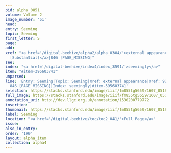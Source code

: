 ```yaml
---
pid: alpha_0851
volume: Volume 2
image_number: '51'
head:
entry: Seeming
topic: Seeming
first_letter: S
page:
add:
xref: "<a href='/digital-beehive/alpha2/alpha_0304/'>external appearance</a>|<a href='/digital-beehive/num1/num_0094/'>92
  [Substantial]</a>|846 [PAGE_MISSING]"
see:
index: "<a href='/digital-beehive/index4/index_3591/'>seemingly</a>"
item: "#item-395603741"
unparsed:
line: 'Entry: Seeming|Topic: Seeming|Xref: external appearance|Xref: 92 [Substantial]|Xref:
  846 [PAGE_MISSING]|Index: seemingly|#item-395603741'
selection: https://stacks.stanford.edu/image/iiif/fm855tg5659/1607_0518/259,1355,3091,446/full/0/default.jpg
full_image: https://stacks.stanford.edu/image/iiif/fm855tg5659/1607_0518/full/full/0/default.jpg
annotation_uri: http://dev.llgc.org.uk/annotation/1530200779772
insertion:
thumbnail: https://stacks.stanford.edu/image/iiif/fm855tg5659/1607_0518/259,1355,600,180/250,/0/default.jpg
label: Seeming
location: "<a href='/digital-beehive/toc/toc2_041/'>Full Page</a>"
issue:
also_in_entry:
order: '199'
layout: alpha_item
collection: alpha4
---
```

